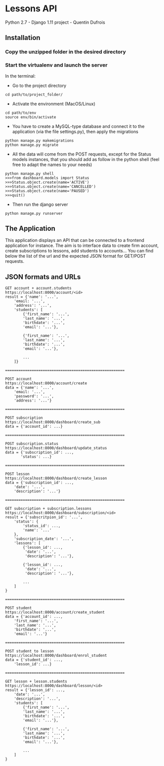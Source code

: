 # Lessons API

Python 2.7 - Django 1.11 project - Quentin Dufrois

## Installation

### Copy the unzipped folder in the desired directory

### Start the virtualenv and launch the server
In the terminal:

* Go to the project directory
```
cd path/to/project_folder/
```

* Activate the environment (MacOS/Linux)
```
cd path/to/env
source env/bin/activate
```

* You have to create a MySQL-type database and connect it to the application (via the file settings.py), then apply the migrations
```
python manage.py makemigrations
python manage.py migrate
```

* All the data will come from the POST requests, except for the Status models instances, that you should add as follow in the python shell (feel free to adapt the names to your needs)
```
python manage.py shell
>>>from dashboard.models import Status
>>>Status.object.create(name='ACTIVE')
>>>Status.object.create(name='CANCELLED')
>>>Status.object.create(name='PAUSED')
>>>quit()
```

* Then run the django server
```
python manage.py runserver
```


## The Application

This application displays an API that can be connected to a frontend application for instance. The aim is to interface data to create firm account, create subscriptions to lessons, add students to accounts... You can find below the list of the url and the expected JSON format for GET/POST requests.

## JSON formats and URLs

```
GET account + account.students
https://localhost:8000/account/<id>
result = {'name': '...',
	'email: '...',
	'address': '...',
	'students': [
		{'first_name': '...',
		'last_name': '...',
		'birthdate': '...',
		'email': '...'},
		
		{'first_name': '...',
		'last_name': '...',
		'birthdate': '...',
		'email': '...'},
	
		...
	]}
	
======================================================
		
POST account
https://localhost:8000/account/create
data = {'name': '...',
	'email: '...',
	'password': '...',
	'address': '...'}
	
======================================================
		
POST subscription
https://localhost:8000/dashboard/create_sub
data = {'account_id': ...}
		
======================================================
		
POST subscription.status
https://localhost:8000/dashboard/update_status
data = {'subscription_id': ...,
	   'status': ...}

======================================================
		
POST lesson
https://localhost:8000/dashboard/create_lesson
data = {'subscription_id': ...,
	'date': '...',
	'description': '...'}

======================================================
		
GET subscription + subscription.lessons
https://localhost:8000/dashboard/subscription/<id>
result = {'subscritpion_id': '...',
	'status': {
		'status_id': ...,
		'name': '...'
	},
	'subscription_date': '...',
	'lessons': [
		{'lesson_id': ...,
		 'date': '...',
		 'description': '...'},
		
		{'lesson_id': ...,
		 'date': '...',
		 'description': '...'},
		
		...
	]
}

======================================================
		
POST student
https://localhost:8000/account/create_student
data = {'account_id': ...,
	'first_name': '...',
	'last_name': '...',
	'birthdate': '...',
	'email': '...'}
		
======================================================
		
POST student to lesson
https://localhost:8000/dashboard/enrol_student
data = {'student_id': ...,
	'lesson_id': ...}
		
======================================================
		
GET lesson + lesson.students
https://localhost:8000/dashboard/lesson/<id>
result = {'lesson_id': ...,
	'date': '...',
	'description': '...',
	'students': [
		{'first_name': '...',
		'last_name': '...',
		'birthdate': '...',
		'email': '...'},
		
		{'first_name': '...',
		'last_name': '...',
		'birthdate': '...',
		'email': '...'},
		
		...
	]
}
```


